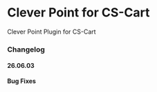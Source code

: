 # Clever Point for CS-Cart
Clever Point Plugin for CS-Cart

### Changelog

#### 26.06.03
**Bug Fixes**
